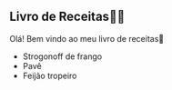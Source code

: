 ## Livro de Receitas:man_cook:

Olá! Bem vindo ao meu livro de receitas:wave:

- Strogonoff de frango
- Pavê
- Feijão tropeiro
